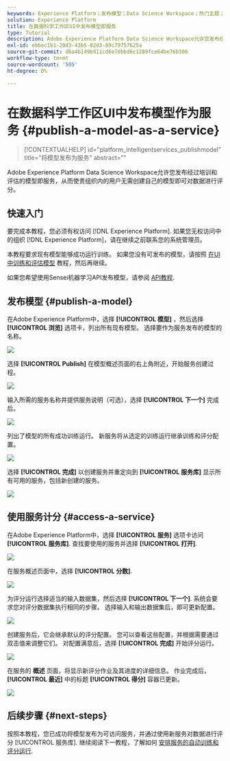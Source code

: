 ```yaml
---
keywords: Experience Platform；发布模型；Data Science Workspace；热门主题；为服务评分
solution: Experience Platform
title: 在数据科学工作区UI中发布模型即服务
type: Tutorial
description: Adobe Experience Platform Data Science Workspace允许您发布经过培训和评估的模型即服务，从而使贵组织内的用户无需创建自己的模型即可对数据进行评分。
exl-id: ebbec1b1-20d3-43b5-82d3-89c79757625a
source-git-commit: d6a4b149b911cd6e7dbbd6c1289fce64be76b506
workflow-type: tm+mt
source-wordcount: '505'
ht-degree: 0%

---
```


# 在数据科学工作区UI中发布模型作为服务 {#publish-a-model-as-a-service}

>[!CONTEXTUALHELP]
>id="platform_intelligentservices_publishmodel"
>title="将模型发布为服务"
>abstract=""

Adobe Experience Platform Data Science Workspace允许您发布经过培训和评估的模型即服务，从而使贵组织内的用户无需创建自己的模型即可对数据进行评分。

## 快速入门

要完成本教程，您必须有权访问 [!DNL Experience Platform]. 如果您无权访问中的组织 [!DNL Experience Platform]，请在继续之前联系您的系统管理员。

本教程要求现有模型能够成功运行训练。 如果您没有可发布的模型，请按照 [在UI中训练和评估模型](./train-evaluate-model-ui.md) 教程，然后再继续。

如果您希望使用Sensei机器学习API发布模型，请参阅 [API教程](./publish-model-service-api.md).

## 发布模型 {#publish-a-model}

在Adobe Experience Platform中，选择 **[!UICONTROL 模型]** ，然后选择 **[!UICONTROL 浏览]** 选项卡，列出所有现有模型。 选择要作为服务发布的模型的名称。

![](../images/models-recipes/publish-model/browse_model.png)

选择 **[!UICONTROL Publish]** 在模型概述页面的右上角附近，开始服务创建过程。

![](../images/models-recipes/publish-model/view_training.png)

输入所需的服务名称并提供服务说明（可选），选择 **[!UICONTROL 下一个]** 完成后。

![](../images/models-recipes/publish-model/configure_training.png)

列出了模型的所有成功训练运行。 新服务将从选定的训练运行继承训练和评分配置。

![](../images/models-recipes/publish-model/select_training_run.png)

选择 **[!UICONTROL 完成]** 以创建服务并重定向到 **[!UICONTROL 服务库]** 显示所有可用的服务，包括新创建的服务。

![](../images/models-recipes/publish-model/service_gallery.png)

## 使用服务计分 {#access-a-service}

在Adobe Experience Platform中，选择 **[!UICONTROL 服务]** 选项卡访问 **[!UICONTROL 服务库]**. 查找要使用的服务并选择 **[!UICONTROL 打开]**.

![](../images/models-recipes/publish-model/open_service.png)

在服务概述页面中，选择 **[!UICONTROL 分数]**.

![](../images/models-recipes/publish-model/score_service.png)

为评分运行选择适当的输入数据集，然后选择 **[!UICONTROL 下一个]**. 系统会要求您对评分数据集执行相同的步骤。 选择输入和输出数据集后，即可更新配置。

![](../images/models-recipes/publish-model/select_datasets.png)

创建服务后，它会继承默认的评分配置。 您可以查看这些配置，并根据需要通过双击值来调整它们。 对配置满意后，选择 **[!UICONTROL 完成]** 开始评分运行。

![](../images/models-recipes/publish-model/scoring_configs.png)

在服务的 **概述** 页面，将显示新评分作业及其进度的详细信息。 作业完成后， **[!UICONTROL 最近]** 中的标题 **[!UICONTROL 得分]** 容器已更新。

![](../images/models-recipes/publish-model/pending_scoring.png)

## 后续步骤 {#next-steps}

按照本教程，您已成功将模型发布为可访问服务，并通过使用新服务对数据进行评分 [!UICONTROL 服务库]. 继续阅读下一教程，了解如何 [安排服务的自动训练和评分运行](./schedule-models-ui.md).
